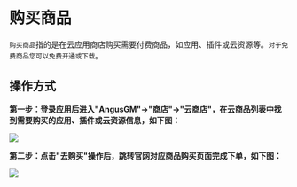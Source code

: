 购买商品
===

`购买商品`指的是在云应用商店购买需要付费商品，如应用、插件或云资源等。`对于免费商品您可以免费开通或下载`。

## 操作方式

**第一步：登录应用后进入"AngusGM"->"商店"->"云商店"，在云商品列表中找到需要购买的应用、插件或云资源信息，如下图：**

![](https://bj-c1-prod-files.xcan.cloud/storage/pubapi/v1/file/store-buy.png?fid=207887590483820752&fpt=Y940Z42coR2C6PLaiSheMPHIolN9DyH2uO1Q1qU7)

**第二步：点击"去购买"操作后，跳转官网对应商品购买页面完成下单，如下图：**

![](https://bj-c1-prod-files.xcan.cloud/storage/pubapi/v1/file/store-order.png?fid=207887590483820756&fpt=B2aYX4mPlycpcpQlRcvGx7jyp4vhvntvJMo4MIcx)
